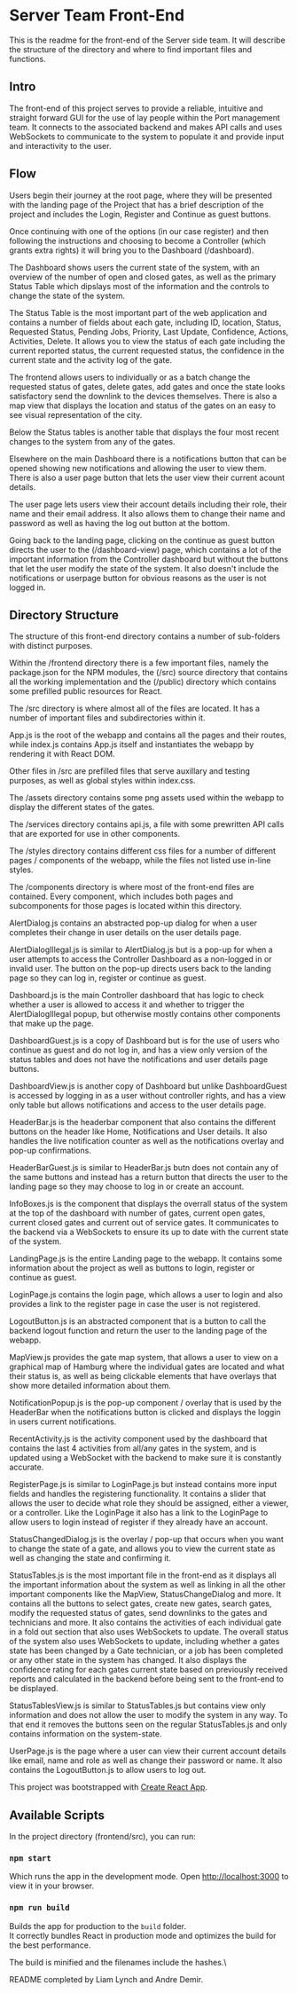 # Server Team Front-End

This is the readme for the front-end of the Server side team. It will describe the structure of the directory and where to find important files and functions.

## Intro
The front-end of this project serves to provide a reliable, intuitive and straight forward GUI for the use of lay people within the Port management team. It connects to the associated backend and makes API calls and uses WebSockets to communicate to the system to populate it and provide input and interactivity to the user.

## Flow
Users begin their journey at the root page, where they will be presented with the landing page of the Project that has a brief description of the project and includes the Login, Register and Continue as guest buttons.

Once continuing with one of the options (in our case register) and then following the instructions and choosing to become a Controller (which grants extra rights) it will bring you to the Dashboard (/dashboard).

The Dashboard shows users the current state of the system, with an overview of the number of open and closed gates, as well as the primary Status Table which dipslays most of the information and the controls to change the state of the system.

The Status Table is the most important part of the web application and contains a number of fields about each gate, including ID, location, Status, Requested Status, Pending Jobs, Priority, Last Update, Confidence, Actions, Activities, Delete. It allows you to view the status of each gate including the current reported status, the current requested status, the confidence in the current state and the activity log of the gate. 

The frontend allows users to individually or as a batch change the requested status of gates, delete gates, add gates and once the state looks satisfactory send the downlink to the devices themselves. There is also a map view that displays the location and status of the gates on an easy to see visual representation of the city.

Below the Status tables is another table that displays the four most recent changes to the system from any of the gates.

Elsewhere on the main Dashboard there is a notifications button that can be opened showing new notifications and allowing the user to view them. There is also a user page button that lets the user view their current acount details.

The user page lets users view their account details including their role, their name and their email address. It also allows them to change their name and password as well as having the log out button at the bottom.

Going back to the landing page, clicking on the continue as guest button directs the user to the (/dashboard-view) page, which contains a lot of the important information from the Controller dashboard but without the buttons that let the user modify the state of the system. It also doesn't include the notifications or userpage button for obvious reasons as the user is not logged in.


## Directory Structure

The structure of this front-end directory contains a number of sub-folders with distinct purposes.

Within the /frontend directory there is a few important files, namely the package.json for the NPM modules, the (/src) source directory that contains all the working implementation and the (/public) directory which contains some prefilled public resources for React.

The /src directory is where almost all of the files are located. It has a number of important files and subdirectories within it. 

App.js is the root of the webapp and contains all the pages and their routes, while index.js contains App.js itself and instantiates the webapp by rendering it with React DOM.

Other files in /src are prefilled files that serve auxillary and testing purposes, as well as global styles within index.css.

The /assets directory contains some png assets used within the webapp to display the different states of the gates.

The /services directory contains api.js, a file with some prewritten API calls that are exported for use in other components.

The /styles directory contains different css files for a number of different pages / components of the webapp, while the files not listed use in-line styles.

The /components directory is where most of the front-end files are contained. Every component, which includes both pages and subcomponents for those pages is located within this directory.

AlertDialog.js contains an abstracted pop-up dialog for when a user completes their change in user details on the user details page.

AlertDialogIllegal.js is similar to AlertDialog.js but is a pop-up for when a user attempts to access the Controller Dashboard as a non-logged in or invalid user. The button on the pop-up directs users back to the landing page so they can log in, register or continue as guest.

Dashboard.js is the main Controller dashboard that has logic to check whether a user is allowed to access it and whether to trigger the AlertDialogIllegal popup, but otherwise mostly contains other components that make up the page.

DashboardGuest.js is a copy of Dashboard but is for the use of users who continue as guest and do not log in, and has a view only version of the status tables and does not have the notifications and user details page buttons.

DashboardView.js is another copy of Dashboard but unlike DashboardGuest is accessed by logging in as a user without controller rights, and has a view only table but allows notifications and access to the user details page.

HeaderBar.js is the headerbar component that also contains the different buttons on the header like Home, Notifications and User details. It also handles the live notification counter as well as the notifications overlay and pop-up confirmations.

HeaderBarGuest.js is similar to HeaderBar.js butn does not contain any of the same buttons and instead has a return button that directs the user to the landing page so they may choose to log in or create an account.

InfoBoxes.js is the component that displays the overrall status of the system at the top of the dashboard with number of gates, current open gates, current closed gates and current out of service gates. It communicates to the backend via a WebSockets to ensure its up to date with the current state of the system.

LandingPage.js is the entire Landing page to the webapp. It contains some information about the project as well as buttons to login, register or continue as guest.

LoginPage.js contains the login page, which allows a user to login and also provides a link to the register page in case the user is not registered.

LogoutButton.js is an abstracted component that is a button to call the backend logout function and return the user to the landing page of the webapp.

MapView.js provides the gate map system, that allows a user to view on a graphical map of Hamburg where the individual gates are located and what their status is, as well as being clickable elements that have overlays that show more detailed information about them.

NotificationPopup.js is the pop-up component / overlay that is used by the HeaderBar when the notifications button is clicked and displays the loggin in users current notifications.

RecentActivity.js is the activity component used by the dashboard that contains the last 4 activities from all/any gates in the system, and is updated using a WebSocket with the backend to make sure it is constantly accurate.

RegisterPage.js is similar to LoginPage.js but instead contains more input fields and handles the registering functionality. It contains a slider that allows the user to decide what role they should be assigned, either a viewer, or a controller. Like the LoginPage it also has a link to the LoginPage to allow users to login instead of register if they already have an account.

StatusChangedDialog.js is the overlay / pop-up that occurs when you want to change the state of a gate, and allows you to view the current state as well as changing the state and confirming it.

StatusTables.js is the most important file in the front-end as it displays all the important information about the system as well as linking in all the other important components like the MapView, StatusChangeDialog and more. It contains all the buttons to select gates, create new gates, search gates, modify the requested status of gates, send downlinks to the gates and technicians and more. It also contains the activities of each individual gate in a fold out section that also uses WebSockets to update. The overall status of the system also uses WebSockets to update, including whether a gates state has been changed by a Gate technician, or a job has been completed or any other state in the system has changed. It also displays the confidence rating for each gates current state based on previously received reports and calculated in the backend before being sent to the front-end to be displayed.

StatusTablesView.js is similar to StatusTables.js but contains view only information and does not allow the user to modify the system in any way. To that end it removes the buttons seen on the regular StatusTables.js and only contains information on the system-state.

UserPage.js is the page where a user can view their current account details like email, name and role as well as change their password or name. It also contains the LogoutButton.js to allow users to log out.



This project was bootstrapped with [Create React App](https://github.com/facebook/create-react-app).

## Available Scripts

In the project directory (frontend/src), you can run:

### `npm start`

Which runs the app in the development mode.
Open [http://localhost:3000](http://localhost:3000) to view it in your browser.

### `npm run build`

Builds the app for production to the `build` folder.\
It correctly bundles React in production mode and optimizes the build for the best performance.

The build is minified and the filenames include the hashes.\


README completed by Liam Lynch and Andre Demir.
